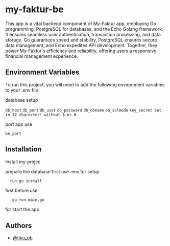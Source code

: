 # my-faktur-be

This app is a vital backend component of My-Faktur app, employing Go programming, PostgreSQL for databases, and the Echo Golang framework. It ensures seamless user authentication, transaction processing, and data storage. Go guarantees speed and stability, PostgreSQL ensures secure data management, and Echo expedites API development. Together, they power My-Faktur's efficiency and reliability, offering users a responsive financial management experience.

## Environment Variables

To run this project, you will need to add the following environment variables to your .env file

database setup

`db_host`
`db_port`
`db_user`
`db_password`
`db_dbname`
`db_sslmode`
`key_secret set in 32 character! without $ or #`

port app use

`be_port`

## Installation

Install my-projec

prepare the database first use .env for setup

```bash
  run go install
```

first before use

```
   go run main.go
```

for start the app

## Authors

- [@tiko_pb](https://github.com/tikopb)
